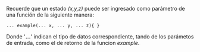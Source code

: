 Recuerde que un estado *(x,y,z)* puede ser ingresado como parámetro de una función de la siguiente manera:

``` ... example(... x, ... y, ... z){ } ```

Donde '**...**' indican el tipo de datos correspondiente, tando de los parámetos de entrada, como el de retorno de la funcion *example*.
